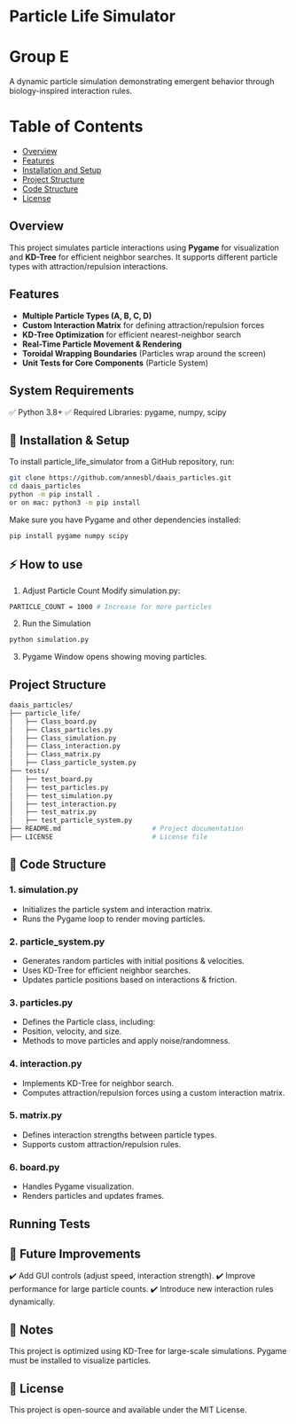 # Particle Life Simulator

# Group E

A dynamic particle simulation demonstrating emergent behavior through biology-inspired interaction rules.

# Table of Contents

- [Overview](#-overview)
- [Features](#-🌟-features)
- [Installation and Setup](#-🚀-installation-&-setup)
- [Project Structure](#-project-structure)
- [Code Structure](#-🔧-code-structure)
- [License](#license)


## Overview
This project simulates particle interactions using **Pygame** for visualization and **KD-Tree** for efficient neighbor searches. It supports different particle types with attraction/repulsion interactions.

## Features
- **Multiple Particle Types (A, B, C, D)**
- **Custom Interaction Matrix** for defining attraction/repulsion forces
- **KD-Tree Optimization** for efficient nearest-neighbor search
- **Real-Time Particle Movement & Rendering**
- **Toroidal Wrapping Boundaries** (Particles wrap around the screen)
- **Unit Tests for Core Components** (Particle System)

## System Requirements 

✅ Python 3.8+
✅ Required Libraries: pygame, numpy, scipy

## 🚀 Installation & Setup

To install particle_life_simulator from a GitHub repository, run: 
```sh 
git clone https://github.com/annesbl/daais_particles.git
cd daais_particles
python -m pip install .
or on mac: python3 -m pip install 
```
Make sure you have Pygame and other dependencies installed:

```sh 
pip install pygame numpy scipy

```

## ⚡ How to use 

1. Adjust Particle Count Modify simulation.py:

```sh
PARTICLE_COUNT = 1000 # Increase for more particles
```

2. Run the Simulation
```sh 
python simulation.py

```

3. Pygame Window opens showing moving particles.

## Project Structure

```sh
daais_particles/
├── particle_life/
│   ├── Class_board.py                
│   ├── Class_particles.py           
│   ├── Class_simulation.py      
│   ├── Class_interaction.py
│   ├── Class_matrix.py
│   ├── Class_particle_system.py
├── tests/
│   ├── test_board.py                
│   ├── test_particles.py           
│   ├── test_simulation.py      
│   ├── test_interaction.py
│   ├── test_matrix.py
│   ├── test_particle_system.py     
├── README.md                       # Project documentation
├── LICENSE                         # License file
```

## 🔧 Code Structure
### 1. simulation.py
- Initializes the particle system and interaction matrix.
- Runs the Pygame loop to render moving particles.

### 2. particle_system.py
- Generates random particles with initial positions & velocities.
- Uses KD-Tree for efficient neighbor searches.
- Updates particle positions based on interactions & friction.

### 3. particles.py
- Defines the Particle class, including:
- Position, velocity, and size.
- Methods to move particles and apply noise/randomness.

### 4. interaction.py
- Implements KD-Tree for neighbor search.
- Computes attraction/repulsion forces using a custom interaction matrix.

### 5. matrix.py
- Defines interaction strengths between particle types.
- Supports custom attraction/repulsion rules.

### 6. board.py
- Handles Pygame visualization.
- Renders particles and updates frames.


## Running Tests 


## 🚀 Future Improvements 
✔️ Add GUI controls (adjust speed, interaction strength).
✔️ Improve performance for large particle counts.
✔️ Introduce new interaction rules dynamically.

## 📌 Notes
This project is optimized using KD-Tree for large-scale simulations.
Pygame must be installed to visualize particles.

## 📜 License
This project is open-source and available under the MIT License.

